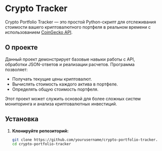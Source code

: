 # Crypto Tracker

Crypto Portfolio Tracker — это простой Python-скрипт для отслеживания стоимости вашего криптовалютного портфеля в реальном времени с использованием [CoinGecko API](https://www.coingecko.com/en/api).

## О проекте

Данный проект демонстрирует базовые навыки работы с API, обработки JSON-ответов и реализации расчетов. Программа позволяет:
- Получать текущие цены криптовалют.
- Вычислять стоимость каждого актива в портфеле.
- Определять общую стоимость портфеля.

Этот проект может служить основой для более сложных систем мониторинга и анализа криптовалютных инвестиций.

## Установка

1. **Клонируйте репозиторий:**

   ```bash
   git clone https://github.com/yourusername/crypto-portfolio-tracker.git
   cd crypto-portfolio-tracker
